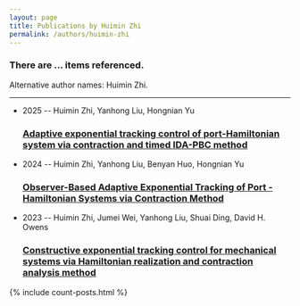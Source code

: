 ```yaml
---
layout: page
title: Publications by Huimin Zhi
permalink: /authors/huimin-zhi
---
```


<h3 id="number-posts">There are ... items referenced.</h3>
<p id='info-authors'>Alternative author names: Huimin Zhi.</p>
<hr />
<ul class="post-list">
<li><span class='post-meta'>2025 -- Huimin Zhi, Yanhong Liu, Hongnian Yu</span><h3><a class='post-link' href="{{ site.baseurl }}/adaptive-exponential-tracking-control-of-port-hamiltonian-system-via-contraction-and-timed-ida-pbc-method">Adaptive exponential tracking control of port-Hamiltonian system via contraction and timed IDA-PBC method</a></h3></li>
<li><span class='post-meta'>2024 -- Huimin Zhi, Yanhong Liu, Benyan Huo, Hongnian Yu</span><h3><a class='post-link' href="{{ site.baseurl }}/observer-based-adaptive-exponential-tracking-of-port-hamiltonian-systems-via-contraction-method">Observer-Based Adaptive Exponential Tracking of Port - Hamiltonian Systems via Contraction Method</a></h3></li>
<li><span class='post-meta'>2023 -- Huimin Zhi, Jumei Wei, Yanhong Liu, Shuai Ding, David H. Owens</span><h3><a class='post-link' href="{{ site.baseurl }}/constructive-exponential-tracking-control-for-mechanical-systems-via-hamiltonian-realization-and-contraction-analysis-method">Constructive exponential tracking control for mechanical systems via Hamiltonian realization and contraction analysis method</a></h3></li>

</ul>
{% include count-posts.html %}
